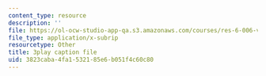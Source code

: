 ```yaml
---
content_type: resource
description: ''
file: https://ol-ocw-studio-app-qa.s3.amazonaws.com/courses/res-6-006-video-demonstrations-in-lasers-and-optics-spring-2008/3823caba4fa1532185e6b051f4c60c80_9pD-NW8rsdI.vtt
file_type: application/x-subrip
resourcetype: Other
title: 3play caption file
uid: 3823caba-4fa1-5321-85e6-b051f4c60c80
---
```

